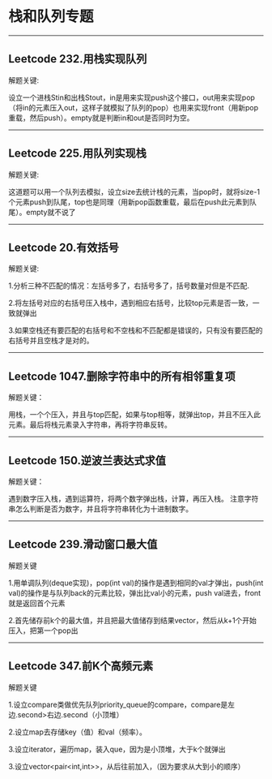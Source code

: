 # 栈和队列专题

------



## Leetcode 232.用栈实现队列

解题关键:

设立一个进栈Stin和出栈Stout，in是用来实现push这个接口，out用来实现pop（将in的元素压入out，这样子就模拟了队列的pop）也用来实现front（用新pop重载，然后push）。empty就是判断in和out是否同时为空。

------



## Leetcode 225.用队列实现栈

解题关键:

这道题可以用一个队列去模拟，设立size去统计栈的元素，当pop时，就将size-1个元素push到队尾，top也是同理（用新pop函数重载，最后在push此元素到队尾）。empty就不说了

------



## Leetcode 20.有效括号

解题关键:

1.分析三种不匹配的情况：左括号多了，右括号多了，括号数量对但是不匹配.

2.将左括号对应的右括号压入栈中，遇到相应右括号，比较top元素是否一致，一致就弹出

3.如果空栈还有要匹配的右括号和不空栈和不匹配都是错误的，只有没有要匹配的右括号并且空栈才是对的。

------



## Leetcode 1047.删除字符串中的所有相邻重复项

解题关键：

用栈，一个个压入，并且与top匹配，如果与top相等，就弹出top，并且不压入此元素。最后将栈元素录入字符串，再将字符串反转。

------



## Leetcode 150.逆波兰表达式求值

解题关键：

遇到数字压入栈，遇到运算符，将两个数字弹出栈，计算，再压入栈。 注意字符串怎么判断是否为数字，并且将字符串转化为十进制数字。

------



## Leetcode 239.滑动窗口最大值

解题关键

1.用单调队列(deque实现)，pop(int val)的操作是遇到相同的val才弹出，push(int val)的操作是与队列back的元素比较，弹出比val小的元素，push val进去，front就是返回首个元素

2.首先储存前k个的最大值，并且把最大值储存到结果vector，然后从k+1个开始压入，把第一个pop出

------



## Leetcode 347.前K个高频元素

解题关键

1.设立compare类做优先队列priority_queue的compare，compare是左边.second>右边.second（小顶堆）

2.设立map去存储key（值）和val（频率）。

3.设立iterator，遍历map，装入que，因为是小顶堆，大于k个就弹出

3.设立vector<pair<int,int>>，从后往前加入，（因为要求从大到小的顺序）
